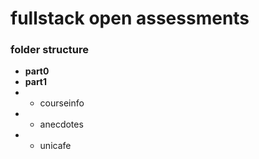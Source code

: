 # fullstack open assessments
### folder structure
- **part0**
- **part1**
- - courseinfo
- - anecdotes
- - unicafe
